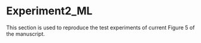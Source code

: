 # Experiment2_ML

This section is used to reproduce the test experiments of current Figure 5 of the manuscript.